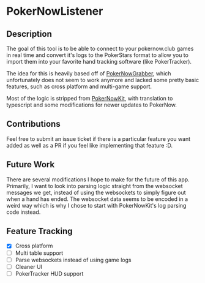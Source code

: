 # PokerNowListener

## Description

The goal of this tool is to be able to connect to your pokernow.club games in real time and convert it's logs to the PokerStars format to allow you to import them into your favorite hand tracking software (like PokerTracker).

The idea for this is heavily based off of [PokerNowGrabber](https://github.com/pj4533/PokerNowGrabber), which unfortunately does not seem to work anymore and lacked some pretty basic features, such as cross platform and multi-game support.

Most of the logic is stripped from [PokerNowKit](https://github.com/pj4533/PokerNowKit), with translation to typescript and some modifications for newer updates to PokerNow.

## Contributions

Feel free to submit an issue ticket if there is a particular feature you want added as well as a PR if you feel like implementing that feature :D.

## Future Work

There are several modifications I hope to make for the future of this app. Primarily, I want to look into parsing logic straight from the websocket messages we get, instead of using the websockets to simply figure out when a hand has ended. The websocket data seems to be encoded in a weird way which is why I chose to start with PokerNowKit's log parsing code instead.

## Feature Tracking

-   [x] Cross platform
-   [ ] Multi table support
-   [ ] Parse websockets instead of using game logs
-   [ ] Cleaner UI
-   [ ] PokerTracker HUD support
